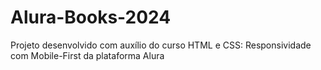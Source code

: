 # Alura-Books-2024
Projeto desenvolvido com auxílio do curso HTML e CSS: Responsividade com Mobile-First da plataforma Alura
